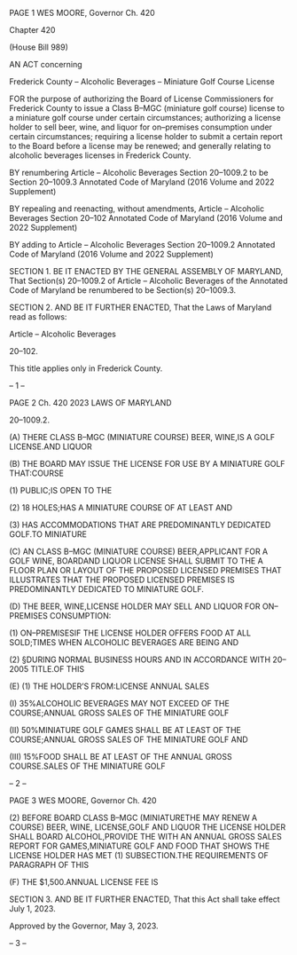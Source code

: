 PAGE 1
WES MOORE, Governor Ch. 420

Chapter 420

(House Bill 989)

AN ACT concerning

Frederick County – Alcoholic Beverages – Miniature Golf Course License

FOR the purpose of authorizing the Board of License Commissioners for Frederick County
to issue a Class B–MGC (miniature golf course) license to a miniature golf course
under certain circumstances; authorizing a license holder to sell beer, wine, and
liquor for on–premises consumption under certain circumstances; requiring a license
holder to submit a certain report to the Board before a license may be renewed; and
generally relating to alcoholic beverages licenses in Frederick County.

BY renumbering
Article – Alcoholic Beverages
Section 20–1009.2
to be Section 20–1009.3
Annotated Code of Maryland
(2016 Volume and 2022 Supplement)

BY repealing and reenacting, without amendments,
Article – Alcoholic Beverages
Section 20–102
Annotated Code of Maryland
(2016 Volume and 2022 Supplement)

BY adding to
Article – Alcoholic Beverages
Section 20–1009.2
Annotated Code of Maryland
(2016 Volume and 2022 Supplement)

SECTION 1. BE IT ENACTED BY THE GENERAL ASSEMBLY OF MARYLAND,
That Section(s) 20–1009.2 of Article – Alcoholic Beverages of the Annotated Code of
Maryland be renumbered to be Section(s) 20–1009.3.

SECTION 2. AND BE IT FURTHER ENACTED, That the Laws of Maryland read
as follows:

Article – Alcoholic Beverages

20–102.

This title applies only in Frederick County.

– 1 –

PAGE 2
Ch. 420 2023 LAWS OF MARYLAND

20–1009.2.

(A) THERE CLASS B–MGC (MINIATURE COURSE) BEER, WINE,IS A GOLF
LICENSE.AND LIQUOR

(B) THE BOARD MAY ISSUE THE LICENSE FOR USE BY A MINIATURE GOLF
THAT:COURSE

(1) PUBLIC;IS OPEN TO THE

(2) 18 HOLES;HAS A MINIATURE COURSE OF AT LEAST AND

(3) HAS ACCOMMODATIONS THAT ARE PREDOMINANTLY DEDICATED
GOLF.TO MINIATURE

(C) AN CLASS B–MGC (MINIATURE COURSE) BEER,APPLICANT FOR A GOLF
WINE, BOARDAND LIQUOR LICENSE SHALL SUBMIT TO THE A FLOOR PLAN OR
LAYOUT OF THE PROPOSED LICENSED PREMISES THAT ILLUSTRATES THAT THE
PROPOSED LICENSED PREMISES IS PREDOMINANTLY DEDICATED TO MINIATURE
GOLF.

(D) THE BEER, WINE,LICENSE HOLDER MAY SELL AND LIQUOR FOR
ON–PREMISES CONSUMPTION:

(1) ON–PREMISESIF THE LICENSE HOLDER OFFERS FOOD AT ALL
SOLD;TIMES WHEN ALCOHOLIC BEVERAGES ARE BEING AND

(2) §DURING NORMAL BUSINESS HOURS AND IN ACCORDANCE WITH
20–2005 TITLE.OF THIS

(E) (1) THE HOLDER’S FROM:LICENSE ANNUAL SALES

(I) 35%ALCOHOLIC BEVERAGES MAY NOT EXCEED OF THE
COURSE;ANNUAL GROSS SALES OF THE MINIATURE GOLF

(II) 50%MINIATURE GOLF GAMES SHALL BE AT LEAST OF THE
COURSE;ANNUAL GROSS SALES OF THE MINIATURE GOLF AND

(III) 15%FOOD SHALL BE AT LEAST OF THE ANNUAL GROSS
COURSE.SALES OF THE MINIATURE GOLF

– 2 –

PAGE 3
WES MOORE, Governor Ch. 420

(2) BEFORE BOARD CLASS B–MGC (MINIATURETHE MAY RENEW A
COURSE) BEER, WINE, LICENSE,GOLF AND LIQUOR THE LICENSE HOLDER SHALL
BOARD ALCOHOL,PROVIDE THE WITH AN ANNUAL GROSS SALES REPORT FOR
GAMES,MINIATURE GOLF AND FOOD THAT SHOWS THE LICENSE HOLDER HAS MET
(1) SUBSECTION.THE REQUIREMENTS OF PARAGRAPH OF THIS

(F) THE $1,500.ANNUAL LICENSE FEE IS

SECTION 3. AND BE IT FURTHER ENACTED, That this Act shall take effect July
1, 2023.

Approved by the Governor, May 3, 2023.

– 3 –